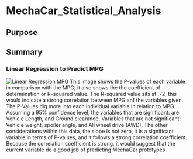# MechaCar_Statistical_Analysis

## Purpose

## Summary 
### Linear Regression to Predict MPG
![Linear Regression MPG](https://user-images.githubusercontent.com/106715300/193467448-3510e357-306d-4014-aae0-e9e590ab4ae6.png)
This image shows the P-values of each variable in comparison with the MPG; it also shows the the coefficient of determination or R-squared value. The R-squared value sits at .72, this would indicate a strong correlation between MPG anf the variables given. The P-Values dig more into each individual variable in relation to MPG. Assuming a 95% confidence level, the variables that are significant: are Vehicle Length, and Ground clearance. Variables that are not significant: Vehicle weight, spoiler angle, and All wheel drive (AWD). 
The other considerations within this data, the slope is not zero, it is a significant variable in terms of P-values, and it follows a strong correlation coefficient. Because the correlation coefficient is strong, it would suggest that the current variable do a good job of predicting MechaCar prototypes. 




